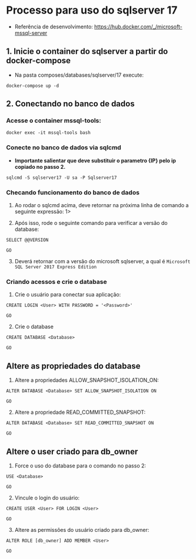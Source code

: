 # Processo para uso do sqlserver 17

* Referência de desenvolvimento: https://hub.docker.com/_/microsoft-mssql-server

## 1. Inicie o container do sqlserver a partir do docker-compose

* Na pasta composes/databases/sqlserver/17 execute: 

```shell
docker-compose up -d
```

## 2. Conectando no banco de dados

### Acesse o container mssql-tools:

```shell
docker exec -it mssql-tools bash
```

### Conecte no banco de dados via sqlcmd

* **Importante salientar que deve substituir o parametro {IP} pelo ip copiado no passo 2.**

```shell
sqlcmd -S sqlserver17 -U sa -P Sqlserver17
```

### Checando funcionamento do banco de dados

1. Ao rodar o sqlcmd acima, deve retornar na próxima linha de comando a seguinte expressão: 1>

2. Após isso, rode o seguinte comando para verificar a versão do database: 

```shell
SELECT @@VERSION

GO
```

3. Deverá retornar com a versão do microsoft sqlserver, a qual é `Microsoft SQL Server 2017 Express Edition`

### Criando acessos e crie o database

1. Crie o usuário para conectar sua aplicação:

```shell
CREATE LOGIN <User> WITH PASSWORD = '<Password>'

GO
```

2. Crie o database

```shell
CREATE DATABASE <Database>

GO
```

## Altere as propriedades do database

1. Altere a propriedades ALLOW_SNAPSHOT_ISOLATION_ON:

```shell
ALTER DATABASE <Database> SET ALLOW_SNAPSHOT_ISOLATION ON

GO
```

2. Altere a propriedade READ_COMMITTED_SNAPSHOT:

```shell
ALTER DATABASE <Database> SET READ_COMMITTED_SNAPSHOT ON

GO
```

## Altere o user criado para db_owner

1. Force o uso do database para o comando no passo 2:

```shell
USE <Database>

GO
```

2. Vincule o login do usuário:

```shell
CREATE USER <User> FOR LOGIN <User>

GO
```

3. Altere as permissões do usuário criado para db_owner:

```shell
ALTER ROLE [db_owner] ADD MEMBER <User>

GO
```